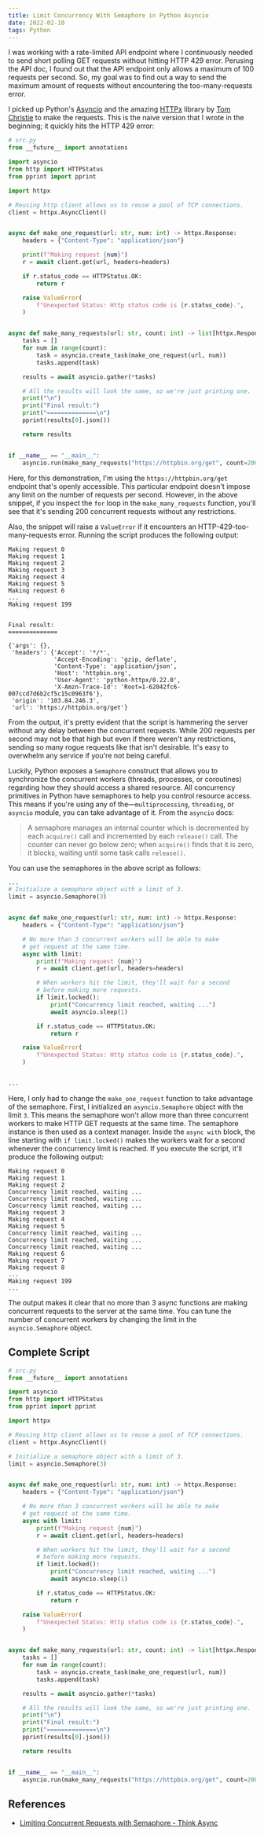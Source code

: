 ```yaml
---
title: Limit Concurrency With Semaphore in Python Asyncio
date: 2022-02-10
tags: Python
---
```


I was working with a rate-limited API endpoint where I continuously needed to send short polling GET requests without hitting HTTP 429 error. Perusing the API doc, I found out that the API endpoint only allows a maximum of 100 requests per second. So, my goal was to find out a way to send the maximum amount of requests without encountering the too-many-requests error.

I picked up Python's [Asyncio](https://docs.python.org/3/library/asyncio.html) and the amazing [HTTPx](https://www.python-httpx.org/) library by [Tom Christie](https://twitter.com/starletdreaming) to make the requests. This is the naive version that I wrote in the beginning; it quickly hits the HTTP 429 error:


```python
# src.py
from __future__ import annotations

import asyncio
from http import HTTPStatus
from pprint import pprint

import httpx

# Reusing http client allows us to reuse a pool of TCP connections.
client = httpx.AsyncClient()


async def make_one_request(url: str, num: int) -> httpx.Response:
    headers = {"Content-Type": "application/json"}

    print(f"Making request {num}")
    r = await client.get(url, headers=headers)

    if r.status_code == HTTPStatus.OK:
        return r

    raise ValueError(
        f"Unexpected Status: Http status code is {r.status_code}.",
    )


async def make_many_requests(url: str, count: int) -> list[httpx.Response]:
    tasks = []
    for num in range(count):
        task = asyncio.create_task(make_one_request(url, num))
        tasks.append(task)

    results = await asyncio.gather(*tasks)

    # All the results will look the same, so we're just printing one.
    print("\n")
    print("Final result:")
    print("==============\n")
    pprint(results[0].json())

    return results


if __name__ == "__main__":
    asyncio.run(make_many_requests("https://httpbin.org/get", count=200))
```

Here, for this demonstration, I'm using the `https://httpbin.org/get` endpoint that's openly accessible. This particular endpoint doesn't impose any limit on the number of requests per second. However, in the above snippet, if you inspect the `for` loop in the `make_many_requests` function, you'll see that it's sending 200 concurrent requests without any restrictions.

Also, the snippet will raise a `ValueError` if it encounters an HTTP-429-too-many-requests error. Running the script produces the following output:

```
Making request 0
Making request 1
Making request 2
Making request 3
Making request 4
Making request 5
Making request 6
...
Making request 199


Final result:
==============

{'args': {},
 'headers': {'Accept': '*/*',
             'Accept-Encoding': 'gzip, deflate',
             'Content-Type': 'application/json',
             'Host': 'httpbin.org',
             'User-Agent': 'python-httpx/0.22.0',
             'X-Amzn-Trace-Id': 'Root=1-62042fc6-007ccd7d6b2cf5c15c0963f6'},
 'origin': '103.84.246.3',
 'url': 'https://httpbin.org/get'}

```

From the output, it's pretty evident that the script is hammering the server without any delay between the concurrent requests. While 200 requests per second may not be that high but even if there weren't any restrictions, sending so many rogue requests like that isn't desirable. It's easy to overwhelm any service if you're not being careful.

Luckily, Python exposes a `Semaphore` construct that allows you to synchronize the concurrent workers (threads, processes, or coroutines) regarding how they should access a shared resource. All concurrency primitives in Python have semaphores to help you control resource access. This means if you're using any of the—`multiprocessing`, `threading`, or `asyncio` module, you can take advantage of it. From the `asyncio` docs:

> A semaphore manages an internal counter which is decremented by each `acquire()` call and incremented by each `release()` call. The counter can never go below zero; when `acquire()` finds that it is zero, it blocks, waiting until some task calls `release()`.


You can use the semaphores in the above script as follows:

```python
...
# Initialize a semaphore object with a limit of 3.
limit = asyncio.Semaphore(3)


async def make_one_request(url: str, num: int) -> httpx.Response:
    headers = {"Content-Type": "application/json"}

    # No more than 3 concurrent workers will be able to make
    # get request at the same time.
    async with limit:
        print(f"Making request {num}")
        r = await client.get(url, headers=headers)

        # When workers hit the limit, they'll wait for a second
        # before making more requests.
        if limit.locked():
            print("Concurrency limit reached, waiting ...")
            await asyncio.sleep(1)

        if r.status_code == HTTPStatus.OK:
            return r

    raise ValueError(
        f"Unexpected Status: Http status code is {r.status_code}.",
    )


...
```

Here, I only had to change the `make_one_request` function to take advantage of the semaphore. First, I initialized an `asyncio.Semaphore` object with the limit `3`. This means the semaphore won't allow more than three concurrent workers to make HTTP GET requests at the same time. The semaphore instance is then used as a context manager. Inside the `async with` block, the line starting with `if limit.locked()` makes the workers wait for a second whenever the concurrency limit is reached. If you execute the script, it'll produce the following output:


```
Making request 0
Making request 1
Making request 2
Concurrency limit reached, waiting ...
Concurrency limit reached, waiting ...
Concurrency limit reached, waiting ...
Making request 3
Making request 4
Making request 5
Concurrency limit reached, waiting ...
Concurrency limit reached, waiting ...
Concurrency limit reached, waiting ...
Making request 6
Making request 7
Making request 8
...
Making request 199
...
```

The output makes it clear that no more than 3 async functions are making concurrent requests to the server at the same time. You can tune the number of concurrent workers by changing the limit in the `asyncio.Semaphore` object.


## Complete Script

```python
# src.py
from __future__ import annotations

import asyncio
from http import HTTPStatus
from pprint import pprint

import httpx

# Reusing http client allows us to reuse a pool of TCP connections.
client = httpx.AsyncClient()

# Initialize a semaphore object with a limit of 3.
limit = asyncio.Semaphore(3)


async def make_one_request(url: str, num: int) -> httpx.Response:
    headers = {"Content-Type": "application/json"}

    # No more than 3 concurrent workers will be able to make
    # get request at the same time.
    async with limit:
        print(f"Making request {num}")
        r = await client.get(url, headers=headers)

        # When workers hit the limit, they'll wait for a second
        # before making more requests.
        if limit.locked():
            print("Concurrency limit reached, waiting ...")
            await asyncio.sleep(1)

        if r.status_code == HTTPStatus.OK:
            return r

    raise ValueError(
        f"Unexpected Status: Http status code is {r.status_code}.",
    )


async def make_many_requests(url: str, count: int) -> list[httpx.Response]:
    tasks = []
    for num in range(count):
        task = asyncio.create_task(make_one_request(url, num))
        tasks.append(task)

    results = await asyncio.gather(*tasks)

    # All the results will look the same, so we're just printing one.
    print("\n")
    print("Final result:")
    print("==============\n")
    pprint(results[0].json())

    return results


if __name__ == "__main__":
    asyncio.run(make_many_requests("https://httpbin.org/get", count=200))
```

## References

* [Limiting Concurrent Requests with Semaphore - Think Async](https://github.com/rednafi/think-async/blob/master/patterns/limit_concurrent_request.py)
